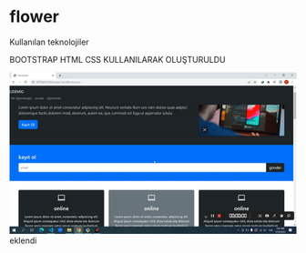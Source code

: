 # flower

Kullanılan teknolojiler

BOOTSTRAP HTML CSS KULLANILARAK OLUŞTURULDU


![](ekran.gif) eklendi